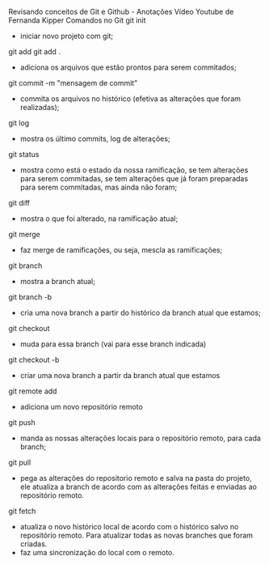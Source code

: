 Revisando conceitos de Git e Github - Anotações Vídeo Youtube de Fernanda Kipper
Comandos no Git
git init
- iniciar novo projeto com git;

git add <nome-do-arquivo>
git add .
- adiciona os arquivos que estão prontos para serem commitados;

git commit -m "mensagem de commit"
- commita os arquivos no histórico (efetiva as alterações que foram realizadas);

git log
- mostra os último commits, log de alterações;

git status
- mostra como está o estado da nossa ramificação, se tem alterações para serem commitadas,
  se tem alterações que já foram preparadas para serem commitadas, mas ainda não foram;

git diff
- mostra o que foi alterado, na ramificação atual;

git merge
- faz merge de ramificações, ou seja, mescla as ramificações;

git branch
- mostra a branch atual;

git branch -b <nome-da-branch-a-ser-criada>
- cria uma nova branch a partir do histórico da branch atual que estamos;

git checkout <nome-da-branch>
- muda para essa branch (vai para esse branch indicada)

git checkout -b <nome-da-branch>
- criar uma nova branch a partir da branch atual que estamos

git remote add <nome-do-remote> <URL>
- adiciona um novo repositório remoto

git push <nome> <nome-da-branch>
- manda as nossas alterações locais para o repositório remoto, para cada branch;

git pull <nome> <nome-da-branch>
- pega as alterações do repositorio remoto e salva na pasta do projeto,
  ele atualiza a branch de acordo com as alterações feitas e enviadas ao repositório remoto.

git fetch
- atualiza o novo histórico local de acordo com  o histórico salvo no repositório remoto.
  Para atualizar todas as novas branches que foram criadas.
- faz uma sincronização do local com o remoto.
